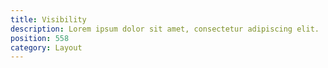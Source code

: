 ```yaml
---
title: Visibility
description: Lorem ipsum dolor sit amet, consectetur adipiscing elit.
position: 558
category: Layout
---
```

